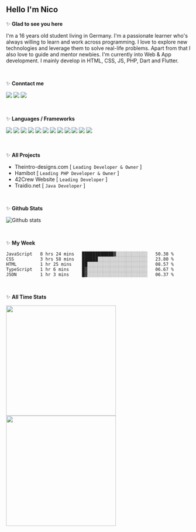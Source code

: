 <h2>Hello I'm Nico</h2>

✨ **Glad to see you here**

I'm a 16 years old student living in Germany. I'm a passionate learner who's always willing to learn and work across programming. I love to explore new technologies and leverage them to solve real-life problems. Apart from that I also love to guide and mentor newbies. I'm currently into Web & App development. I mainly develop in HTML, CSS, JS, PHP, Dart and Flutter.

<br>

✨ **Conntact me**

<a href="https://github.com/nicosammito"><img src="https://img.shields.io/badge/-Github-blue?style=for-the-badge&logo=github&logoColor=white"/></a> <a href="https://discord.com/users/456437986238791701"><img src="https://img.shields.io/badge/-discord-blue?style=for-the-badge&logo=discord&logoColor=white"/></a> <a href="https://www.instagram.com/nico_sammito/"><img src="https://img.shields.io/badge/-instagram-blue?style=for-the-badge&logo=instagram&logoColor=white"/></a>

<br />

✨ **Languages / Frameworks**

<img src="https://img.shields.io/badge/-HTML-blue?style=for-the-badge&logo=html5&logoColor=white"/> <img src="https://img.shields.io/badge/-CSS-blue?style=for-the-badge&logo=CSS3&logoColor=white"/> <img src="https://img.shields.io/badge/-PHP-blue?style=for-the-badge&logo=PHP&logoColor=white"/> <img src="https://img.shields.io/badge/-Javascript-blue?style=for-the-badge&logo=javascript&logoColor=white"/>
<img src="https://img.shields.io/badge/-jQuery-blue?style=for-the-badge&logo=Jquery&logoColor=white"/> <img src="https://img.shields.io/badge/-Bootstrap-blue?style=for-the-badge&logo=Bootstrap&logoColor=white"/> <img src="https://img.shields.io/badge/-MongoDB-blue?style=for-the-badge&logo=mongodb&logoColor=white"/> <img src="https://img.shields.io/badge/-Node.JS-blue?style=for-the-badge&logo=node.js&logoColor=white"/> <img src="https://img.shields.io/badge/-Java-blue?style=for-the-badge&logo=java&logoColor=white"/>
<img src="https://img.shields.io/badge/-mysql-blue?style=for-the-badge&logo=mysql&logoColor=white"/> <img src="https://img.shields.io/badge/-Dart-blue?style=for-the-badge&logo=dart&logoColor=white"/> <img src="https://img.shields.io/badge/-Flutter-blue?style=for-the-badge&logo=flutter&logoColor=white"/>

<br><br>
✨ **All Projects**

- Theintro-designs.com [ `Leading Developer & Owner` ]
- Hamibot [ `Leading PHP Developer & Owner` ]
- 42Crew Website [ `Leading Developer` ]
- Traidio.net [ `Java Developer` ]

<br>

✨ **Github Stats**

![Github stats](https://github-readme-stats.vercel.app/api?username=nicosammito&show_icons=true&hide_border=true&count_private=true&include_all_commits=true)

<br>

✨ **My Week**

<!--START_SECTION:waka-->
```text
JavaScript   8 hrs 24 mins   ████████████▓░░░░░░░░░░░░   50.38 % 
CSS          3 hrs 58 mins   ██████░░░░░░░░░░░░░░░░░░░   23.80 % 
HTML         1 hr 25 mins    ██░░░░░░░░░░░░░░░░░░░░░░░   08.57 % 
TypeScript   1 hr 6 mins     █▓░░░░░░░░░░░░░░░░░░░░░░░   06.67 % 
JSON         1 hr 3 mins     █▓░░░░░░░░░░░░░░░░░░░░░░░   06.37 % 
```
<!--END_SECTION:waka-->
<br>

✨ **All Time Stats**

<div>
<img height="300" src="https://wakatime.com/share/@nicosammito/4984167c-0625-448c-8bcc-364fcf1f7738.png" />

<img height="300" src="https://wakatime.com/share/@nicosammito/a0de7b05-b414-46c7-9769-84005addaa27.png" />
</div>
